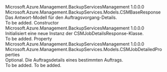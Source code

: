<Type Name="CSMJobDetailsResponse" FullName="Microsoft.Azure.Management.BackupServices.Models.CSMJobDetailsResponse">
  <TypeSignature Language="C#" Value="public class CSMJobDetailsResponse : Microsoft.Azure.Management.BackupServices.Models.CSMBaseResponse" />
  <TypeSignature Language="ILAsm" Value=".class public auto ansi beforefieldinit CSMJobDetailsResponse extends Microsoft.Azure.Management.BackupServices.Models.CSMBaseResponse" />
  <TypeSignature Language="DocId" Value="T:Microsoft.Azure.Management.BackupServices.Models.CSMJobDetailsResponse" />
  <TypeSignature Language="VB.NET" Value="Public Class CSMJobDetailsResponse&#xA;Inherits CSMBaseResponse" />
  <TypeSignature Language="F#" Value="type CSMJobDetailsResponse = class&#xA;    inherit CSMBaseResponse" />
  <AssemblyInfo>
    <AssemblyName>Microsoft.Azure.Management.BackupServicesManagement</AssemblyName>
    <AssemblyVersion>1.0.0.0</AssemblyVersion>
  </AssemblyInfo>
  <Base>
    <BaseTypeName>Microsoft.Azure.Management.BackupServices.Models.CSMBaseResponse</BaseTypeName>
  </Base>
  <Interfaces />
  <Docs>
    <summary>
            Das Antwort-Modell für den Auftragsvorgang-Details.
            </summary>
    <remarks>To be added.</remarks>
  </Docs>
  <Members>
    <Member MemberName=".ctor">
      <MemberSignature Language="C#" Value="public CSMJobDetailsResponse ();" />
      <MemberSignature Language="ILAsm" Value=".method public hidebysig specialname rtspecialname instance void .ctor() cil managed" />
      <MemberSignature Language="DocId" Value="M:Microsoft.Azure.Management.BackupServices.Models.CSMJobDetailsResponse.#ctor" />
      <MemberSignature Language="VB.NET" Value="Public Sub New ()" />
      <MemberType>Constructor</MemberType>
      <AssemblyInfo>
        <AssemblyName>Microsoft.Azure.Management.BackupServicesManagement</AssemblyName>
        <AssemblyVersion>1.0.0.0</AssemblyVersion>
      </AssemblyInfo>
      <Parameters />
      <Docs>
        <summary>
            Initialisiert eine neue Instanz der CSMJobDetailsResponse-Klasse.
            </summary>
        <remarks>To be added.</remarks>
      </Docs>
    </Member>
    <Member MemberName="JobDetailedProperties">
      <MemberSignature Language="C#" Value="public Microsoft.Azure.Management.BackupServices.Models.CSMJobDetailedProperties JobDetailedProperties { get; set; }" />
      <MemberSignature Language="ILAsm" Value=".property instance class Microsoft.Azure.Management.BackupServices.Models.CSMJobDetailedProperties JobDetailedProperties" />
      <MemberSignature Language="DocId" Value="P:Microsoft.Azure.Management.BackupServices.Models.CSMJobDetailsResponse.JobDetailedProperties" />
      <MemberSignature Language="VB.NET" Value="Public Property JobDetailedProperties As CSMJobDetailedProperties" />
      <MemberSignature Language="F#" Value="member this.JobDetailedProperties : Microsoft.Azure.Management.BackupServices.Models.CSMJobDetailedProperties with get, set" Usage="Microsoft.Azure.Management.BackupServices.Models.CSMJobDetailsResponse.JobDetailedProperties" />
      <MemberType>Property</MemberType>
      <AssemblyInfo>
        <AssemblyName>Microsoft.Azure.Management.BackupServicesManagement</AssemblyName>
        <AssemblyVersion>1.0.0.0</AssemblyVersion>
      </AssemblyInfo>
      <ReturnValue>
        <ReturnType>Microsoft.Azure.Management.BackupServices.Models.CSMJobDetailedProperties</ReturnType>
      </ReturnValue>
      <Docs>
        <summary>
            Optional. Die Auftragsdetails eines bestimmten Auftrags.
            </summary>
        <value>To be added.</value>
        <remarks>To be added.</remarks>
      </Docs>
    </Member>
  </Members>
</Type>